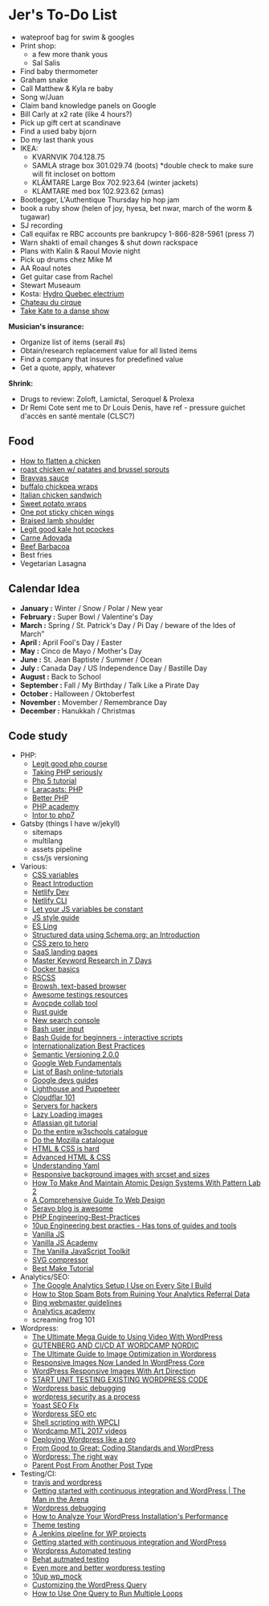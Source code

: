# Jer's To-Do List

- wateproof bag for swim & googles
- Print shop:
  - a few more thank yous
  - Sal Salis
- Find baby thermometer
- Graham snake
- Call Matthew & Kyla re baby
- Song w/Juan
- Claim band knowledge panels on Google
- Bill Carly at x2 rate (like 4 hours?)
- Pick up gift cert at scandinave
- Find a used baby bjorn
- Do my last thank yous
- IKEA:
  - KVARNVIK 704.128.75
  - SAMLA strage box 301.029.74 (boots) *double check to make sure will fit incloset on bottom
  - KLÄMTARE Large Box 702.923.64 (winter jackets)
  - KLÄMTARE med box 102.923.62 (xmas)
- Bootlegger, L'Authentique Thursday hip hop jam
- book a ruby show (helen of joy, hyesa, bet nwar, march of the worm & tugawar)
- SJ recording
- Call equifax re RBC accounts pre bankrupcy 1-866-828-5961 (press 7)
- Warn shakti of email changes & shut down rackspace
- Plans with Kalin & Raoul Movie night
- Pick up drums chez Mike M
- AA Roaul notes
- Get guitar case from Rachel
- Stewart Museaum
- Kosta: [Hydro Quebec electrium](http://www.hydroquebec.com/visit/monteregie/electrium.html)
- [Chateau du cirque](https://www.chateau-cirque.com/)
- [Take Kate to a danse show](https://www.quebecdanse.org/)

**Musician's insurance:**

- Organize list of items (serail #s)
- Obtain/research replacement value for all listed items
- Find a company that insures for predefined value
- Get a quote, apply, whatever

**Shrink:**

- Drugs to review: Zoloft, Lamictal, Seroquel & Prolexa
- Dr Remi Cote sent me to Dr Louis Denis, have ref - pressure guichet d'accès en santé mentale (CLSC?)

## Food

- [How to flatten a chicken](https://recipesorreservations.com/2012/08/06/how-to-split-and-flatten-a-chicken-for-grilling/)
- [roast chicken w/ patates and brussel sprouts](https://natashaskitchen.com/spatchcock-chicken-recipe-video/)
- [Bravvas sauce](https://www.196flavors.com/spain-patatas-bravas/)
- [buffalo chickpea wraps](https://minimalistbaker.com/spicy-buffalo-chickpea-wraps/)
- [Italian chicken sandwich](https://www.thekitchn.com/recipe-italian-chicken-salad-sandwiches-80069)
- [Sweet potato wraps](https://www.thekitchn.com/recipe-roasted-sweet-potato-wraps-with-caramelized-onions-and-pesto-167367)
- [One pot sticky chicen wings](https://www.foodandwine.com/recipes/one-pot-sticky-chicken-wings)
- [Braised lamb shoulder](https://www.seriouseats.com/recipes/2018/02/braised-lamb-shoulder-with-dried-chiles-and-dates.html)
- [Legit good kale hot pcockes](https://www.thekitchn.com/recipe-spiced-lentil-sweet-potato-and-kale-whole-wheat-pockets-181100)
- [Carne Adovada](https://www.seriouseats.com/2012/12/the-food-lab-how-to-make-carne-adovada-chili-braised-pork.html)
- [Beef Barbacoa](https://www.seriouseats.com/2012/04/better-than-chipotles-beef-barbacoa-tacos.html)
- Best fries
- Vegetarian Lasagna

## Calendar Idea

- **January :** Winter / Snow / Polar / New year
- **February :** Super Bowl / Valentine's Day
- **March :** Spring / St. Patrick's Day / Pi Day / beware of the Ides of March”
- **April :** April Fool's Day / Easter
- **May :** Cinco de Mayo / Mother's Day
- **June :** St. Jean Baptiste / Summer / Ocean
- **July :** Canada Day / US Independence Day / Bastille Day
- **August :** Back to School
- **September :** Fall / My Birthday / Talk Like a Pirate Day
- **October :** Halloween / Oktoberfest
- **November :** Movember / Remembrance Day
- **December :** Hanukkah / Christmas

## Code study

- PHP:
  - [Legit good php course](https://www.killerphp.com/tutorials/php-objects-page-3/)
  - [Taking PHP seriously](https://slack.engineering/taking-php-seriously-cf7a60065329)
  - [Php 5 tutorial](https://www.w3schools.com/php/)
  - [Laracasts: PHP](https://laracasts.com/series/php-for-beginners)
  - [Better PHP](https://www.youtube.com/user/betterphp)
  - [PHP academy](https://www.youtube.com/user/phpacademy)
  - [Intor to php7](https://teamtreehouse.com/library/introduction-to-php7)
- Gatsby (things I have w/jekyll)
  - sitemaps
  - multilang
  - assets pipeline
  - css/js versioning
- Various:
  - [CSS variables](https://leaverou.github.io/talks/css-variables/)
  - [React Introduction](https://medium.freecodecamp.org/react-introduction-for-people-who-know-just-enough-jquery-to-get-by-2019-version-28a4b4316d1a)
  - [Netlify Dev](https://www.netlify.com/products/dev/)
  - [Netlify CLI](https://www.netlify.com/docs/cli/)
  - [Let your JS variables be constant](https://blog.pragmatists.com/let-your-javascript-variables-be-constant-1633e56a948d)
  - [JS style guide](https://standardjs.com/)
  - [ES Ling](https://davidwalsh.name/eslint)
  - [Structured data using Schema.org: an Introduction](https://www.contentkingapp.com/academy/schema/)
  - [CSS zero to hero](https://dev.to/aspittel/css-from-zero-to-hero-3o16)
  - [SaaS landing pages](https://www.cortes.design/post/best-saas-landing-page-examples-inspiration)
  - [Master Keyword Research in 7 Days](https://nickeubanks.com/master-keyword-research/)
  - [Docker basics](https://vsupalov.com/6-docker-basics/)
  - [RSCSS](https://rscss.io/)
  - [Browsh, text-based browser](https://www.brow.sh/) 
  - [Awesome testings resources](https://github.com/TheJambo/awesome-testing)
  - [Avocpde collab tool](https://avocode.com/)
  - [Rust guide](https://dev.to/gruberb/intro-to-web-programming-in-rust-for-nodejs-developers-lp)
  - [New search console](https://support.google.com/webmasters/topic/7440006?hl=en&ref_topic=4558844)
  - [Bash user input](https://stackoverflow.com/questions/1989439/shell-function-to-prompt-for-and-return-input)
  - [Bash Guide for beginners - interactive scripts](http://tldp.org/LDP/Bash-Beginners-Guide/html/chap_08.html)
  - [Internationalization Best Practices](https://www.w3.org/International/geo/html-tech/tech-lang.html#ri20060630.133615821)
  - [Semantic Versioning 2.0.0](https://semver.org/)
  - [Google Web Fundamentals](https://developers.google.com/web/)
  - [List of Bash online-tutorials](http://wiki.bash-hackers.org/scripting/tutoriallist)
  - [Google devs guides](https://developers.google.com/search/docs/guides/create-URLs)
  - [Lighthouse and Puppeteer](https://www.youtube.com/watch?v=dR_J4X416hg&index=29&t=0s&list=WL)
  - [Cloudflar 101](https://support.cloudflare.com/hc/en-us/sections/200820158-Cloudflare-101)
  - [Servers for hackers](https://serversforhackers.com/)
  - [Lazy Loading images](https://css-tricks.com/snippets/javascript/lazy-loading-images/)
  - [Atlassian git tutorial](https://www.atlassian.com/git/tutorials/)
  - [Do the entire w3schools catalogue](https://www.w3schools.com/)
  - [Do the Mozilla catalogue](https://developer.mozilla.org/en-US/)
  - [HTML & CSS is hard](https://internetingishard.com/html-and-css/)
  - [Advanced HTML & CSS](https://learn.shayhowe.com/advanced-html-css/)
  - [Understanding Yaml](https://docs.saltstack.com/en/latest/topics/yaml/)
  - [Responsive background images with srcset and sizes](https://aclaes.com/responsive-background-images-with-srcset-and-sizes/)
  - [How To Make And Maintain Atomic Design Systems With Pattern Lab 2](https://www.smashingmagazine.com/2016/07/building-maintaining-atomic-design-systems-pattern-lab/)
  - [A Comprehensive Guide To Web Design](https://www.smashingmagazine.com/2017/11/comprehensive-guide-web-design/)
  - [Seravo blog is awesome](https://seravo.com/blog/)
  - [PHP Engineering-Best-Practices](https://10up.github.io/Engineering-Best-Practices/php/)
  - [10up Engineering best practies - Has tons of guides and tools](https://10up.github.io/Engineering-Best-Practices/)
  - [Vanilla JS](https://vanillajsguides.com/)
  - [Vanilla JS Academy](https://vanillajsacademy.com/)
  - [The Vanilla JavaScript Toolkit](https://vanillajstoolkit.com/)
  - [SVG compressor](https://vecta.io/nano)
  - [Best Make Tutorial](https://www.youtube.com/watch?v=GExnnTaBELk&list=PLnpfWqvEvRCchcCM-373x2630drhtdWEw&index=2)
- Analytics/SEO:
  - [The Google Analytics Setup I Use on Every Site I Build](https://philipwalton.com/articles/the-google-analytics-setup-i-use-on-every-site-i-build/)
  - [How to Stop Spam Bots from Ruining Your Analytics Referral Data](https://moz.com/blog/how-to-stop-spam-bots-from-ruining-your-analytics-referral-data)
  - [Bing webmaster guidelines](https://www.bing.com/webmaster/help/webmaster-guidelines-30fba23a)
  - [Analytics academy](https://analytics.google.com/analytics/academy/)
  - screaming frog 101
- Wordpress:
  - [The Ultimate Mega Guide to Using Video With WordPress](https://premium.wpmudev.org/blog/video-wordpress/)
  - [GUTENBERG AND CI/CD AT WORDCAMP NORDIC](https://wpengine.com/blog/gutenberg-and-ci-cd-at-wordcamp-nordic/)
  - [The Ultimate Guide to Image Optimization in Wordpress](https://www.proteusthemes.com/blog/ultimate-guide-image-optimization-wordpress/)
  - [Responsive Images Now Landed In WordPress Core](https://www.smashingmagazine.com/2015/12/responsive-images-in-wordpress-core/)
  - [WordPress Responsive Images With Art Direction](https://www.smashingmagazine.com/2016/09/responsive-images-in-wordpress-with-art-direction/)
  - [START UNIT TESTING EXISTING WORDPRESS CODE](https://carlalexander.ca/how-to-start-unit-testing-wordpress-code/)
  - [Wordpress basic debugging](https://tommcfarlin.com/debugging-within-wordpress/)
  - [wordpress security as a process](https://www.smashingmagazine.com/2018/06/wordpress-security-as-a-process/)
  - [Yoast SEO FIx](https://markjaquith.wordpress.com/2018/01/22/how-i-fixed-yoast-seo-sitemaps-on-a-large-wordpress-site/)
  - [Wordpress SEO etc](https://www.youtube.com/watch?v=Zhe_WfQ6UaA&index=8&list=WL&t=2s)
  - [Shell scripting with WPCLI](https://www.youtube.com/watch?v=-jAojFcSpB8&index=20&t=33s&list=WL)
  - [Wordcamp MTL 2017 videos](https://wordpress.tv/event/wordcamp-montreal-2017/)
  - [Deploying Wordpress like a pro](https://www.berriart.com/talks/wordpress-deployment/#/8/4)
  - [From Good to Great: Coding Standards and WordPress](https://hs.wpengine.com/recorded-webinar-good2great-coding-stds-wp)
  - [Wordpress: The right way](https://www.wptherightway.org/en/)
  - [Parent Post From Another Post Type](https://1fix.io/blog/2016/02/05/parent-from-another-cpt/)
- Testing/CI:
  - [travis and wordpress](https://github.com/BracketSpace/Notification/blob/develop/.travis.yml)
  - [Getting started with continuous integration and WordPress | The Man in the Arena](https://carlalexander.ca/continuous-integration-wordpress/)
  - [Wordpress debugging](https://www.youtube.com/watch?v=2Jmrjn01wJg&index=18&t=0s&list=WL)
  - [How to Analyze Your WordPress Installation's Performance](https://code.tutsplus.com/tutorials/how-to-analyze-your-wordpress-installations-performance--wp-26472)
  - [Theme testing](https://codex.wordpress.org/Theme_Development#Theme_Testing_Process)
  - [A Jenkins pipeline for WP projects](https://webdevstudios.com/2018/01/04/jenkins-pipeline-wordpress-projects/)
  - [Getting started with continuous integration and WordPress](https://carlalexander.ca/continuous-integration-wordpress/)
  - [Wordpress Automated testing](https://make.wordpress.org/core/handbook/testing/automated-testing/)
  - [Behat autmated testing](http://behat.org/en/latest/)
  - [Even more and better wordpress testing](http://wptest.io/)
  - [10up wp_mock](https://github.com/10up/wp_mock)
  - [Customizing the WordPress Query](https://www.billerickson.net/customize-the-wordpress-query/)
  - [How to Use One Query to Run Multiple Loops](https://premium.wpmudev.org/blog/how-to-use-one-query-to-run-multiple-loops/)
